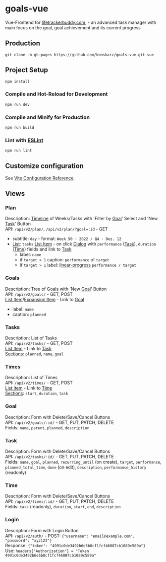 # goals-vue

Vue-Frontend for [lifetrackerbuddy.com](https://lifetrackerbuddy.com/), - an advanced task manager with main focus on the goal, goal achievement and its current progress

## Production

```
git clone -b gh-pages https://github.com/konskarz/goals-vue.git vue
```

## Project Setup

```sh
npm install
```

### Compile and Hot-Reload for Development

```sh
npm run dev
```

### Compile and Minify for Production

```sh
npm run build
```

### Lint with [ESLint](https://eslint.org/)

```sh
npm run lint
```

## Customize configuration

See [Vite Configuration Reference](https://vitejs.dev/config/).

## Views

### Plan

Description: [Timeline](https://quasar.dev/vue-components/timeline) of Weeks/Tasks with 'Filter by [Goal](#goal)' Select and 'New [Task](#task)' Button\
API: `/api/v2/plan/`, `/api/v2/plan/?goal=:id` - GET

- subtitle: `day` - format: `Week 50 · 2022 / Q4 · Dez. 12`
- [List](https://quasar.dev/vue-components/list-and-list-items): `tasks`
  [List Item](https://quasar.dev/vue-components/list-and-list-items) - on click [Dialog](https://quasar.dev/quasar-plugins/dialog) with `performance` ([Task](#task)), `duration` ([Time](#time)) fields and link to [Task](#task)
  - label: `name`
  - if `target > 1` caption: `performance` of `target`
  - if `target > 1` label: [linear-progress](https://quasar.dev/vue-components/linear-progress) `performance / target`

### Goals

Description: Tree of Goals with 'New [Goal](#goal)' Button\
API: `/api/v2/goals/` - GET, POST\
[List Item](https://quasar.dev/vue-components/list-and-list-items)/[Expansion Item](https://quasar.dev/vue-components/expansion-item) - Link to [Goal](#goal)

- label: `name`
- caption: `planned`

### Tasks

Description: List of Tasks\
API: `/api/v2/tasks/` - GET, POST\
[List Item](https://quasar.dev/vue-components/list-and-list-items) - Link to [Task](#task)\
[Sections](https://quasar.dev/vue-components/list-and-list-items#qitemsection-api): `planned`, `name`, `goal`

### Times

Description: List of Times\
API: `/api/v2/times/` - GET, POST\
[List Item](https://quasar.dev/vue-components/list-and-list-items) - Link to [Time](#time)\
[Sections](https://quasar.dev/vue-components/list-and-list-items#qitemsection-api): `start`, `duration`, `task`

### Goal

Description: Form with Delete/Save/Cancel Buttons\
API: `/api/v2/goals/:id/` - GET, PUT, PATCH, DELETE\
Fields: `name`, `parent`, `planned`, `description`

### Task

Description: Form with Delete/Save/Cancel Buttons\
API: `/api/v2/tasks/:id/` - GET, PUT, PATCH, DELETE\
Fields: `name`, `goal`, `planned`, `recurring_until` (on create), `target`, `performance`, `planned_total_time`, `done` (on edit), `description`, `performance_history` (readonly)

### Time

Description: Form with Delete/Save/Cancel Buttons\
API: `/api/v2/times/:id/` - GET, PUT, PATCH, DELETE\
Fields: `task` (readonly), `duration`, `start`, `end`, `description`

### Login

Description: Form with Login Button\
API: `/api/v2/auth/` - POST: `{"username": "email@example.com", "password": "xyz123"}`\
Response: `{"token": "4991c0de3492b6e5b8cf1fcf46087cb1089c589a"}`\
Use: `headers["Authorization"] = "Token 4991c0de3492b6e5b8cf1fcf46087cb1089c589a"`

